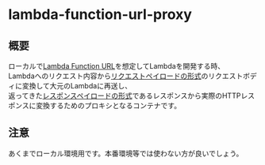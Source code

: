 # lambda-function-url-proxy

## 概要

ローカルで[Lambda Function URL](https://docs.aws.amazon.com/ja_jp/lambda/latest/dg/lambda-urls.html)を想定してLambdaを開発する時、  
Lambdaへのリクエスト内容から[リクエストペイロードの形式](https://docs.aws.amazon.com/ja_jp/lambda/latest/dg/urls-invocation.html#urls-request-payload)のリクエストボディに変換して大元のLambdaに再送し、  
返ってきた[レスポンスペイロードの形式](https://docs.aws.amazon.com/ja_jp/lambda/latest/dg/urls-invocation.html#urls-response-payload)であるレスポンスから実際のHTTPレスポンスに変換するためのプロキシとなるコンテナです。

## 注意

あくまでローカル環境用です。本番環境等では使わない方が良いでしょう。
